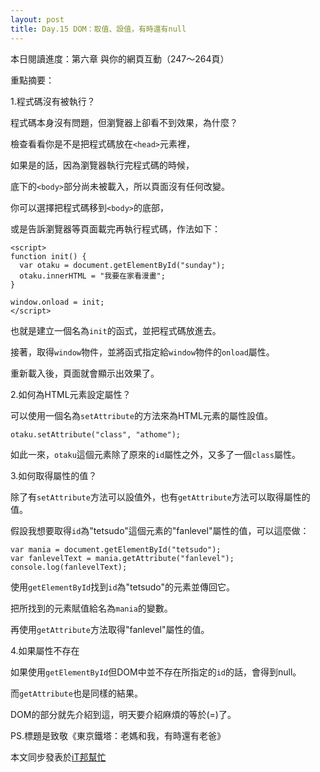```yaml
---
layout: post
title: Day.15 DOM：取值、設值，有時還有null
---
```


本日閱讀進度：第六章  與你的網頁互動（247～264頁）

重點摘要：

1.程式碼沒有被執行？

程式碼本身沒有問題，但瀏覽器上卻看不到效果，為什麼？

檢查看看你是不是把程式碼放在`<head>`元素裡，

如果是的話，因為瀏覽器執行完程式碼的時候，

底下的`<body>`部分尚未被載入，所以頁面沒有任何改變。

你可以選擇把程式碼移到`<body>`的底部，

或是告訴瀏覽器等頁面載完再執行程式碼，作法如下：

```
<script>
function init() {
  var otaku = document.getElementById("sunday");
  otaku.innerHTML = "我要在家看漫畫";
}

window.onload = init;
</script>
```
也就是建立一個名為`init`的函式，並把程式碼放進去。

接著，取得`window`物件，並將函式指定給`window`物件的`onload`屬性。

重新載入後，頁面就會顯示出效果了。


2.如何為HTML元素設定屬性？

可以使用一個名為`setAttribute`的方法來為HTML元素的屬性設值。
```
otaku.setAttribute("class", "athome");
```
如此一來，`otaku`這個元素除了原來的`id`屬性之外，又多了一個`class`屬性。


3.如何取得屬性的值？

除了有`setAttribute`方法可以設值外，也有`getAttribute`方法可以取得屬性的值。

假設我想要取得`id`為"tetsudo"這個元素的"fanlevel"屬性的值，可以這麼做：
```
var mania = document.getElementById("tetsudo");
var fanlevelText = mania.getAttribute("fanlevel");
console.log(fanlevelText);
```
使用`getElementById`找到`id`為"tetsudo"的元素並傳回它。

把所找到的元素賦值給名為`mania`的變數。

再使用`getAttribute`方法取得"fanlevel"屬性的值。


4.如果屬性不存在

如果使用`getElementById`但DOM中並不存在所指定的`id`的話，會得到null。

而`getAttribute`也是同樣的結果。


DOM的部分就先介紹到這，明天要介紹麻煩的等於(=)了。

PS.標題是致敬《東京鐵塔：老媽和我，有時還有老爸》

本文同步發表於[iT邦幫忙](https://ithelp.ithome.com.tw/articles/10222993)
